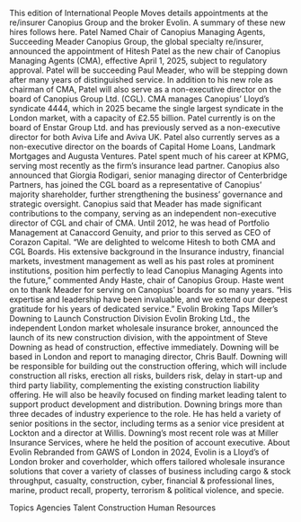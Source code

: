 This edition of International People Moves details appointments at the re/insurer Canopius Group and the broker Evolin.
A summary of these new hires follows here.
Patel Named Chair of Canopius Managing Agents, Succeeding Meader
Canopius Group, the global specialty re/insurer, announced the appointment of Hitesh Patel as the new chair of Canopius Managing Agents (CMA), effective April 1, 2025, subject to regulatory approval.
Patel will be succeeding Paul Meader, who will be stepping down after many years of distinguished service.
In addition to his new role as chairman of CMA, Patel will also serve as a non-executive director on the board of Canopius Group Ltd. (CGL).
CMA manages Canopius’ Lloyd’s syndicate 4444, which in 2025 became the single largest syndicate in the London market, with a capacity of £2.55 billion.
Patel currently is on the board of Enstar Group Ltd. and has previously served as a non-executive director for both Aviva Life and Aviva UK. Patel also currently serves as a non-executive director on the boards of Capital Home Loans, Landmark Mortgages and Augusta Ventures. Patel spent much of his career at KPMG, serving most recently as the firm’s insurance lead partner.
Canopius also announced that Giorgia Rodigari, senior managing director of Centerbridge Partners, has joined the CGL board as a representative of Canopius’ majority shareholder, further strengthening the business’ governance and strategic oversight.
Canopius said that Meader has made significant contributions to the company, serving as an independent non-executive director of CGL and chair of CMA. Until 2012, he was head of Portfolio Management at Canaccord Genuity, and prior to this served as CEO of Corazon Capital.
“We are delighted to welcome Hitesh to both CMA and CGL Boards. His extensive background in the Insurance industry, financial markets, investment management as well as his past roles at prominent institutions, position him perfectly to lead Canopius Managing Agents into the future,” commented Andy Haste, chair of Canopius Group.
Haste went on to thank Meader for serving on Canopius’ boards for so many years. “His expertise and leadership have been invaluable, and we extend our deepest gratitude for his years of dedicated service.”
Evolin Broking Taps Miller’s Downing to Launch Construction Division
Evolin Broking Ltd., the independent London market wholesale insurance broker, announced the launch of its new construction division, with the appointment of Steve Downing as head of construction, effective immediately.
Downing will be based in London and report to managing director, Chris Baulf.
Downing will be responsible for building out the construction offering, which will include construction all risks, erection all risks, builders risk, delay in start-up and third party liability, complementing the existing construction liability offering. He will also be heavily focused on finding market leading talent to support product development and distribution.
Downing brings more than three decades of industry experience to the role. He has held a variety of senior positions in the sector, including terms as a senior vice president at Lockton and a director at Willis. Downing’s most recent role was at Miller Insurance Services, where he held the position of account executive.
About Evolin
Rebranded from GAWS of London in 2024, Evolin is a Lloyd’s of London broker and coverholder, which offers tailored wholesale insurance solutions that cover a variety of classes of business including cargo & stock throughput, casualty, construction, cyber, financial & professional lines, marine, product recall, property, terrorism & political violence, and specie.

Topics
Agencies
Talent
Construction
Human Resources
